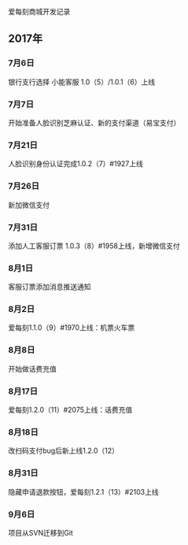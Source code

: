 爱每刻商城开发记录
## 2017年
### 7月6日  
银行支行选择
小能客服
1.0（5）/1.0.1（6）上线
### 7月7日
开始准备人脸识别芝麻认证、新的支付渠道（易宝支付）
### 7月21日
人脸识别身份认证完成1.0.2（7）#1927上线
### 7月26日
新加微信支付
### 7月31日
添加人工客服订票
1.0.3（8）#1958上线，新增微信支付
### 8月1日
客服订票添加消息推送通知
### 8月2日
爱每刻1.1.0（9）#1970上线：机票火车票
### 8月8日
开始做话费充值
### 8月17日
爱每刻1.2.0（11）#2075上线：话费充值
### 8月18日
改扫码支付bug后新上线1.2.0（12）
### 8月31日
隐藏申请退款按钮，爱每刻1.2.1（13）#2103上线
### 9月6日
项目从SVN迁移到Git

